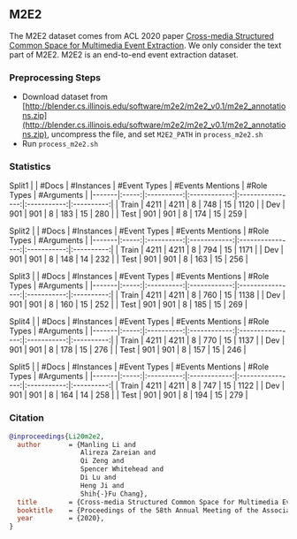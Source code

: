 ## M2E2

The M2E2 dataset comes from ACL 2020 paper [Cross-media Structured Common Space for Multimedia Event Extraction](https://arxiv.org/abs/2005.02472). We only consider the text part of M2E2. M2E2 is an end-to-end event extraction dataset.

### Preprocessing Steps

- Download dataset from [http://blender.cs.illinois.edu/software/m2e2/m2e2_v0.1/m2e2_annotations.zip](http://blender.cs.illinois.edu/software/m2e2/m2e2_v0.1/m2e2_annotations.zip), uncompress the file, and set `M2E2_PATH` in `process_m2e2.sh`
- Run `process_m2e2.sh`

### Statistics

Split1
|       | #Docs | #Instances | #Event Types | #Events Mentions | #Role Types | #Arguments |
|-------|:-----:|:----------:|:------------:|:----------------:|:-----------:|:----------:|
| Train |  4211 |    4211    |      8       |       748        |      15     |    1120    |
| Dev   |   901 |     901    |      8       |       183        |      15     |     280    |
| Test  |   901 |     901    |      8       |       174        |      15     |     259    |

Split2
|       | #Docs | #Instances | #Event Types | #Events Mentions | #Role Types | #Arguments |
|-------|:-----:|:----------:|:------------:|:----------------:|:-----------:|:----------:|
| Train |  4211 |    4211    |      8       |       794        |      15     |    1171    |
| Dev   |   901 |     901    |      8       |       148        |      14     |     232    |
| Test  |   901 |     901    |      8       |       163        |      15     |     256    |

Split3
|       | #Docs | #Instances | #Event Types | #Events Mentions | #Role Types | #Arguments |
|-------|:-----:|:----------:|:------------:|:----------------:|:-----------:|:----------:|
| Train |  4211 |    4211    |      8       |       760        |      15     |    1138    |
| Dev   |   901 |     901    |      8       |       160        |      15     |     252    |
| Test  |   901 |     901    |      8       |       185        |      15     |     269    |

Split4
|       | #Docs | #Instances | #Event Types | #Events Mentions | #Role Types | #Arguments |
|-------|:-----:|:----------:|:------------:|:----------------:|:-----------:|:----------:|
| Train |  4211 |    4211    |      8       |       770        |      15     |    1137    |
| Dev   |   901 |     901    |      8       |       178        |      15     |     276    |
| Test  |   901 |     901    |      8       |       157        |      15     |     246    |

Split5
|       | #Docs | #Instances | #Event Types | #Events Mentions | #Role Types | #Arguments |
|-------|:-----:|:----------:|:------------:|:----------------:|:-----------:|:----------:|
| Train |  4211 |    4211    |      8       |       747        |      15     |    1122    |
| Dev   |   901 |     901    |      8       |       164        |      14     |     258    |
| Test  |   901 |     901    |      8       |       194        |      15     |     279    |

### Citation

```bib
@inproceedings{Li20m2e2,
  author       = {Manling Li and
                  Alireza Zareian and
                  Qi Zeng and
                  Spencer Whitehead and
                  Di Lu and
                  Heng Ji and
                  Shih{-}Fu Chang},
  title        = {Cross-media Structured Common Space for Multimedia Event Extraction},
  booktitle    = {Proceedings of the 58th Annual Meeting of the Association for Computational Linguistics (ACL)},
  year         = {2020},
}
```
